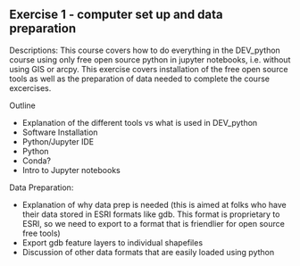 ## Exercise 1 - computer set up and data preparation

Descriptions: This course covers how to do everything in the DEV_python course 
using only free open source python in jupyter notebooks, i.e. without using GIS
or arcpy. This exercise covers installation of the free open source tools as 
well as the preparation of data needed to complete the course excercises.


Outline<br>
- Explanation of the different tools vs what is used in DEV_python
- Software Installation<br>
- Python/Jupyter IDE<br>
- Python<br>
- Conda?
- Intro to Jupyter notebooks

Data Preparation:<br>
- Explanation of why data prep is needed (this is aimed at folks who have their
data stored in ESRI formats like gdb. This format is proprietary to ESRI, so we
need to export to a format that is friendlier for open source free tools)
- Export gdb feature layers to individual shapefiles 
- Discussion of other data formats that are easily loaded using python

